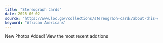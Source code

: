 ```yaml
---
title: "Stereograph Cards"
date: 2025-06-02
source: "https://www.loc.gov/collections/stereograph-cards/about-this-collection/"
keyword: "African Americans"
---
```


New Photos Added! View the most recent additions

